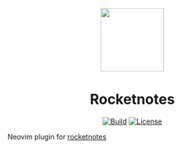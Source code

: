 <div align="center">
  <a href="https://www.takeniftynotes.net/">
    <img src="https://github.com/fynnfluegge/rocketnotes/tree/main/landing-page/src/assets/128x128.png" height="128">
  </a>
  
  # Rocketnotes
  
  [![Build](https://github.com/fynnfluegge/rocketnotes.nvim/actions/workflows/ci.yml/badge.svg)](https://github.com/fynnfluegge/rocketnotes.nvim/actions/workflows/ci.yml)
  [![License](https://img.shields.io/badge/License-MIT%20-green.svg)](https://opensource.org/licenses/MIT)

</div>

Neovim plugin for [rocketnotes](https://www.takeniftynotes.net/)

